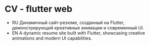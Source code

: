 # CV - flutter web
- RU
  Динамичный сайт-резюме, созданный на Flutter, демонстрирующий креативные анимации и современный UI.
- EN
  A dynamic resume site built with Flutter, showcasing creative animations and modern UI capabilities.
